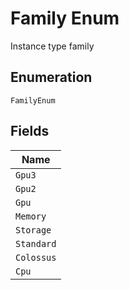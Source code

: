 
# Family Enum

Instance type family

## Enumeration

`FamilyEnum`

## Fields

| Name |
|  --- |
| `Gpu3` |
| `Gpu2` |
| `Gpu` |
| `Memory` |
| `Storage` |
| `Standard` |
| `Colossus` |
| `Cpu` |

